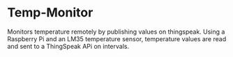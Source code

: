 # Temp-Monitor
Monitors temperature remotely by publishing values on thingspeak. Using a Raspberry Pi and an LM35 temperature sensor, temperature values are read and sent to a ThingSpeak APi on intervals.
